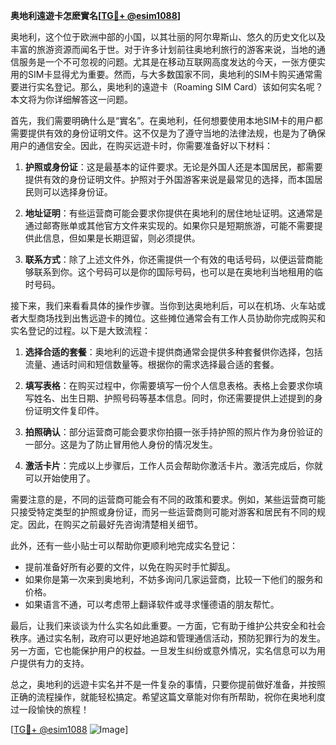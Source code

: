 **奥地利遠遊卡怎麽實名[[TG💪+ @esim1088](https://t.me/s/esim1088)]**

奥地利，这个位于欧洲中部的小国，以其壮丽的阿尔卑斯山、悠久的历史文化以及丰富的旅游资源而闻名于世。对于许多计划前往奥地利旅行的游客来说，当地的通信服务是一个不可忽视的问题。尤其是在移动互联网高度发达的今天，一张方便实用的SIM卡显得尤为重要。然而，与大多数国家不同，奥地利的SIM卡购买通常需要进行实名登记。那么，奥地利的遠遊卡（Roaming SIM Card）该如何实名呢？本文将为你详细解答这一问题。

首先，我们需要明确什么是“實名”。在奥地利，任何想要使用本地SIM卡的用户都需要提供有效的身份证明文件。这不仅是为了遵守当地的法律法规，也是为了确保用户的通信安全。因此，在购买远遊卡时，你需要准备好以下材料：

1. **护照或身份证**：这是最基本的证件要求。无论是外国人还是本国居民，都需要提供有效的身份证明文件。护照对于外国游客来说是最常见的选择，而本国居民则可以选择身份证。
   
2. **地址证明**：有些运营商可能会要求你提供在奥地利的居住地址证明。这通常是通过邮寄账单或其他官方文件来实现的。如果你只是短期旅游，可能不需要提供此信息，但如果是长期逗留，则必须提供。

3. **联系方式**：除了上述文件外，你还需提供一个有效的电话号码，以便运营商能够联系到你。这个号码可以是你的国际号码，也可以是在奥地利当地租用的临时号码。

接下来，我们来看看具体的操作步骤。当你到达奥地利后，可以在机场、火车站或者大型商场找到出售远遊卡的摊位。这些摊位通常会有工作人员协助你完成购买和实名登记的过程。以下是大致流程：

1. **选择合适的套餐**：奥地利的远遊卡提供商通常会提供多种套餐供你选择，包括流量、通话时间和短信数量等。根据你的需求选择最合适的套餐。

2. **填写表格**：在购买过程中，你需要填写一份个人信息表格。表格上会要求你填写姓名、出生日期、护照号码等基本信息。同时，你还需要提供上述提到的身份证明文件复印件。

3. **拍照确认**：部分运营商可能会要求你拍摄一张手持护照的照片作为身份验证的一部分。这是为了防止冒用他人身份的情况发生。

4. **激活卡片**：完成以上步骤后，工作人员会帮助你激活卡片。激活完成后，你就可以开始使用了。

需要注意的是，不同的运营商可能会有不同的政策和要求。例如，某些运营商可能只接受特定类型的护照或身份证，而另一些运营商则可能对游客和居民有不同的规定。因此，在购买之前最好先咨询清楚相关细节。

此外，还有一些小贴士可以帮助你更顺利地完成实名登记：

- 提前准备好所有必要的文件，以免在购买时手忙脚乱。
- 如果你是第一次来到奥地利，不妨多询问几家运营商，比较一下他们的服务和价格。
- 如果语言不通，可以考虑带上翻译软件或寻求懂德语的朋友帮忙。

最后，让我们来谈谈为什么实名如此重要。一方面，它有助于维护公共安全和社会秩序。通过实名制，政府可以更好地追踪和管理通信活动，预防犯罪行为的发生。另一方面，它也能保护用户的权益。一旦发生纠纷或意外情况，实名信息可以为用户提供有力的支持。

总之，奥地利的远遊卡实名并不是一件复杂的事情，只要你提前做好准备，并按照正确的流程操作，就能轻松搞定。希望这篇文章能对你有所帮助，祝你在奥地利度过一段愉快的旅程！

[[TG💪+ @esim1088](https://t.me/s/esim1088) ![Image](https://i.postimg.cc/4NQfJmqS/Snipaste-2025-05-13-00-14-12.png)]
